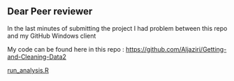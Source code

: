 ## Dear Peer reviewer

In the last minutes of submitting the project I had problem between this repo and my GitHub Windows client

My code can be found here in this repo :
https://github.com/Aljaziri/Getting-and-Cleaning-Data2

[run_analysis.R](https://github.com/Aljaziri/Getting-and-Cleaning-Data2/blob/master/run_analysis.R)

